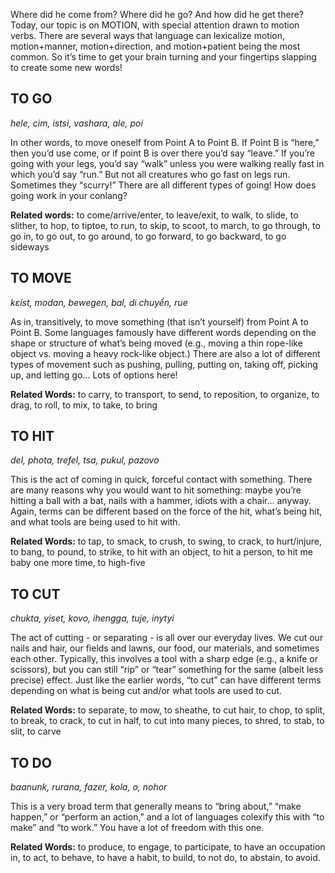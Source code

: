 Where did he come from? Where did he go? And how did he get there? Today, our topic is on MOTION, with special attention drawn to motion verbs. There are several ways that language can lexicalize motion, motion+manner, motion+direction, and motion+patient being the most common. So it’s time to get your brain turning and your fingertips slapping to create some new words!

## TO GO

_hele, cim, istsi, vashara, ale, poi_

In other words, to move oneself from Point A to Point B. If Point B is “here,” then you’d use come, or if point B is over there you’d say “leave.” If you’re going with your legs, you’d say “walk” unless you were walking really fast in which you’d say “run.” But not all creatures who go fast on legs run. Sometimes they “scurry!” There are all different types of going! How does going work in your conlang?

**Related words:** to come/arrive/enter, to leave/exit, to walk, to slide, to slither, to hop, to tiptoe, to run, to skip, to scoot, to march, to go through, to go in, to go out, to go around, to go forward, to go backward, to go sideways

## TO MOVE

_kɛíst, modan, bewegen, bal, di chuyển, rue_

As in, transitively, to move something (that isn’t yourself) from Point A to Point B. Some languages famously have different words depending on the shape or structure of what’s being moved (e.g., moving a thin rope-like object vs. moving a heavy rock-like object.) There are also a lot of different types of movement such as pushing, pulling, putting on, taking off, picking up, and letting go… Lots of options here!

**Related Words:** to carry, to transport, to send, to reposition, to organize, to drag, to roll, to mix, to take, to bring

## TO HIT

_del, phota, trefel, tsa, pukul, pazovo_

This is the act of coming in quick, forceful contact with something. There are many reasons why you would want to hit something: maybe you’re hitting a ball with a bat, nails with a hammer, idiots with a chair… anyway. Again, terms can be different based on the force of the hit, what’s being hit, and what tools are being used to hit with.

**Related Words:** to tap, to smack, to crush, to swing, to crack, to hurt/injure, to bang, to pound, to strike, to hit with an object, to hit a person, to hit me baby one more time, to high-five

## TO CUT

_chukta, yiset, kovo, ihengga, tuje, inytyi_

The act of cutting - or separating - is all over our everyday lives. We cut our nails and hair, our fields and lawns, our food, our materials, and sometimes each other. Typically, this involves a tool with a sharp edge (e.g., a knife or scissors), but you can still “rip” or “tear” something for the same (albeit less precise) effect. Just like the earlier words, “to cut” can have different terms depending on what is being cut and/or what tools are used to cut.

**Related Words:** to separate, to mow, to sheathe, to cut hair, to chop, to split, to break, to crack, to cut in half, to cut into many pieces, to shred, to stab, to slit, to carve

## TO DO

_baanunk, rurana, fazer, kola, o, nohor_

This is a very broad term that generally means to “bring about,” “make happen,” or “perform an action,” and a lot of languages colexify this with “to make” and “to work.” You have a lot of freedom with this one.

**Related Words:** to produce, to engage, to participate, to have an occupation in, to act, to behave, to have a habit, to build, to not do, to abstain, to avoid.
